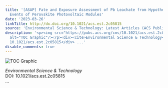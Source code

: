 ```yaml
---
title: '[ASAP] Fate and Exposure Assessment of Pb Leachate from Hypothetical Breakage
  Events of Perovskite Photovoltaic Modules'
date: '2023-03-26'
linkTitle: http://dx.doi.org/10.1021/acs.est.2c05815
source: 'Environmental Science & Technology: Latest Articles (ACS Publications)'
description: '<p><img src="https://pubs.acs.org/cms/10.1021/acs.est.2c05815/asset/images/medium/es2c05815_0007.gif"
  alt="TOC Graphic"/></p><div><cite>Environmental Science & Technology</cite></div><div>DOI:
  10.1021/acs.est.2c05815</div> ...'
disable_comments: true
---
```

<p><img src="https://pubs.acs.org/cms/10.1021/acs.est.2c05815/asset/images/medium/es2c05815_0007.gif" alt="TOC Graphic"/></p><div><cite>Environmental Science & Technology</cite></div><div>DOI: 10.1021/acs.est.2c05815</div> ...